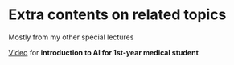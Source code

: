 # Extra contents on related topics
Mostly from my other special lectures

[Video](https://youtu.be/2tpJLmVsyWo) for **introduction to AI for 1st-year medical student**
